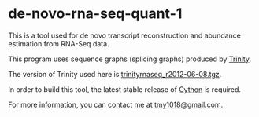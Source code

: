 de-novo-rna-seq-quant-1
=======================

This is a tool used for de novo transcript reconstruction 
and abundance estimation from RNA-Seq data.

This program uses sequence graphs (splicing graphs) produced by 
[Trinity](http://trinityrnaseq.sourceforge.net/).

The version of Trinity used here is 
[trinityrnaseq_r2012-06-08.tgz](http://sourceforge.net/projects/trinityrnaseq/files/trinityrnaseq_r2012-06-08.tgz/download).

In order to build this tool, the latest stable release 
of [Cython](http://cython.org/) is required.

For more information, you can contact me at [tmy1018@gmail.com](tmy1018@gmail.com).

